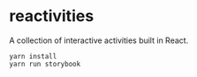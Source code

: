 # reactivities

A collection of interactive activities built in React.

```
yarn install
yarn run storybook
```
